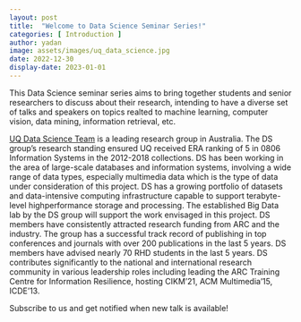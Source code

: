 ```yaml
---
layout: post
title:  "Welcome to Data Science Seminar Series!"
categories: [ Introduction ]
author: yadan
image: assets/images/uq_data_science.jpg
date: 2022-12-30
display-date: 2023-01-01
---
```

This Data Science seminar series aims to bring together students and senior researchers to discuss about their research, intending to have a diverse set of talks and speakers on topics realted to machine learning, computer vision, data mining, information retrieval, etc.

[UQ Data Science Team](https://itee.uq.edu.au/team/data-science-team) is a leading research group in Australia. The DS group’s research standing ensured UQ received ERA ranking of 5 in 0806 Information Systems in the 2012-2018 collections. DS has been working in the area of large-scale databases and information systems, involving a wide range of data types, especially multimedia data which is the type of data under consideration of this project. DS has a growing portfolio of datasets and data-intensive computing infrastructure capable to support terabyte-level highperformance storage and processing. The established Big Data lab by the DS group will support the work envisaged in this project. DS members have consistently attracted research funding from ARC and the industry. The group has a successful track record of publishing in top conferences and journals with over 200 publications in the last 5 years.
DS members have advised nearly 70 RHD students in the last 5 years. DS contributes significantly to the national and international research community in various leadership roles including leading the ARC Training Centre for Information Resilience, hosting CIKM’21, ACM Multimedia’15, ICDE’13.

Subscribe to us and get notified when new talk is available!
